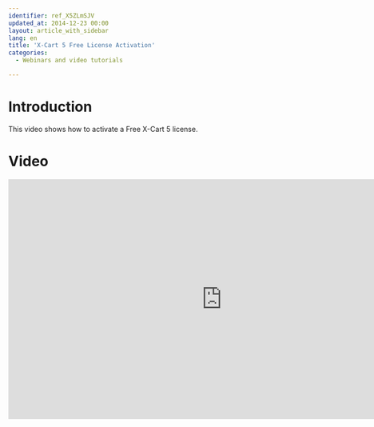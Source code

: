 ```yaml
---
identifier: ref_X5ZLmSJV
updated_at: 2014-12-23 00:00
layout: article_with_sidebar
lang: en
title: 'X-Cart 5 Free License Activation'
categories:
  - Webinars and video tutorials

---
```



# Introduction

This video shows how to activate a Free X-Cart 5 license.

# Video

<iframe class="youtube-player" type="text/html" style="width: 853px; height: 480px" src="http://www.youtube.com/embed/MEncqXpJ8qc" frameborder="0"></iframe>